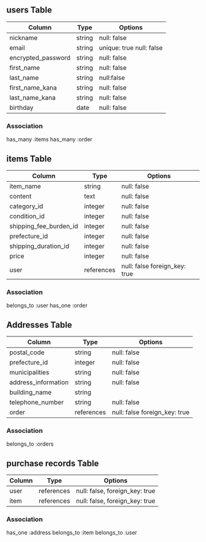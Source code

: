 ## users Table

|Column             |Type      |Options                       |
|------             |----      |-------                       |
|nickname           |string    |null: false                   |
|email              |string    |unique: true  null: false     |
|encrypted_password |string    |null: false                   |
|first_name         |string    |null: false                   |
|last_name          |string    |null:false                    |
|first_name_kana    |string    |null: false                   |
|last_name_kana     |string    |null: false                   |
|birthday           |date      |null: false                   |

### Association
has_many :items
has_many :order



## items Table
|Column                    |Type           |Options                         |
|------                    |----           |-------                         |
|item_name                 |string         |null: false                     |
|content                   |text           |null: false                     |
|category_id               |integer        |null: false                     |
|condition_id              |integer        |null: false                     |
|shipping_fee_burden_id    |integer        |null: false                     |
|prefecture_id             |integer        |null: false                     |
|shipping_duration_id      |integer        |null: false                     |
|price                     |integer        |null: false                     |
|user                      |references     |null: false  foreign_key: true  |

### Association
belongs_to :user
has_one :order



## Addresses Table




|Column                |Type       |Options                       |
|------                |----       |-------                       |
|postal_code           |string     |null: false                   |
|prefecture_id         |integer    |null: false                   |
|municipalities        |string     |null: false                   |
|address_information   |string     |null: false                   |
|building_name         |string     |                              |
|telephone_number      |string     |null: false                   |
|order                 |references |null: false  foreign_key: true|

### Association
belongs_to :orders

## purchase records Table
|Column        |Type        |Options                         |
|------        |----        |-------                         |
|user          | references |null: false,  foreign_key: true |
|item          | references |null: false,  foreign_key: true |

### Association
has_one :address
belongs_to :item
belongs_to :user

